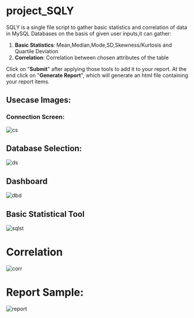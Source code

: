 # project_SQLY
SQLY is a single file script to gather basic statistics and correlation of data in MySQL Databases
on the basis of given user inputs,it can gather:
1. **Basic Statistics**: Mean,Median,Mode,SD,Skewness/Kurtosis and Quartile Deviation
2. **Correlation**: Correlation between chosen attributes of the table <br>

Click on "**Submit**" after applying those tools to add it to your report. At the end click on "**Generate Report**", which will generate an html file containing your report items.

## Usecase Images:

### Connection Screen:
![cs](https://github.com/Optmze/project_SQLY/assets/95652520/471abb45-b52f-4c0c-89c2-87275cbbdda0)

## Database Selection:
![ds](https://github.com/Optmze/project_SQLY/assets/95652520/ec5b9a2d-1fce-4f95-8c99-a6066ba516f4)

## Dashboard
![dbd](https://github.com/Optmze/project_SQLY/assets/95652520/a4f77787-a678-4d72-b73a-8d8a6a3daedb)

## Basic Statistical Tool
![sqlst](https://github.com/Optmze/project_SQLY/assets/95652520/3d15a5da-0d8c-42c6-9758-b3511278cc7a)

# Correlation
![corr](https://github.com/Optmze/project_SQLY/assets/95652520/84039142-be82-4500-a0dd-2c07ca80228b)

# Report Sample:
![report](https://github.com/Optmze/project_SQLY/assets/95652520/2d440f3a-c0ce-416b-9f3d-941aa9e84372)

